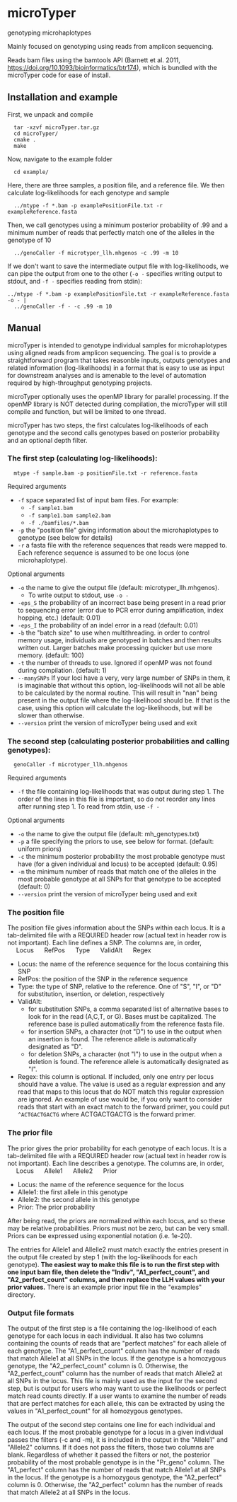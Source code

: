 # microTyper
genotyping microhaplotypes

Mainly focused on genotyping using reads from amplicon sequencing.  
  
Reads bam files using the bamtools API (Barnett et al. 2011, 
https://doi.org/10.1093/bioinformatics/btr174), which is bundled with the 
microTyper code for ease of install.
  
  
## Installation and example

First, we unpack and compile  
```
  tar -xzvf microTyper.tar.gz
  cd microTyper/
  cmake .
  make
```
  
Now, navigate to the example folder  
```
  cd example/  
```
  
Here, there are three samples, a position file, and a reference file.
We then calculate log-likelihoods for each genotype and sample  
```
  ../mtype -f *.bam -p examplePositionFile.txt -r exampleReference.fasta  
```
  
Then, we call genotypes using a minimum posterior probability of .99 and a 
minimum number of reads that perfectly match one of the alleles in the genotype of 10  
```
  ../genoCaller -f microtyper_llh.mhgenos -c .99 -m 10
```

If we don't want to save the intermediate output file with log-likelihoods, 
we can pipe the output from one to the other (`-o -` specifies writing output to stdout, and 
`-f -` specifies reading from stdin):
```
../mtype -f *.bam -p examplePositionFile.txt -r exampleReference.fasta -o - | 
  ../genoCaller -f - -c .99 -m 10
```

  
## Manual

microTyper is intended to genotype individual samples for microhaplotypes using 
aligned reads from amplicon sequencing. The goal is to provide a straightforward 
program that takes reasonble inputs, outputs genotypes and related information 
(log-likelihoods) in a format that is easy 
to use as input for downstream analyses and is amenable to the level of automation 
required by high-throughput genotyping projects. 

microTyper optionally uses the openMP library for parallel processing. If the 
openMP library is NOT detected during compilation, the microTyper will still 
compile and function, but will be limited to one thread.

microTyper has two steps, the first calculates log-likelihoods of each genotype and 
the second calls genotypes based on posterior probability and an optional depth filter.

### The first step (calculating log-likelihoods):

```
  mtype -f sample.bam -p positionFile.txt -r reference.fasta  
```
Required arguments  

- `-f` space separated list of input bam files. For example:
  - `-f sample1.bam`
  - `-f sample1.bam sample2.bam`
  - `-f ./bamfiles/*.bam`
- `-p` the "position file" giving information about the microhaplotypes to genotype (see 
  below for details)
- `-r` a fasta file with the reference sequences that reads were mapped to. Each reference 
  sequence is assumed to be one locus (one microhaplotype).

Optional arguments

- `-o` the name to give the output file (default: microtyper_llh.mhgenos).
  - To write output to stdout, use `-o -`
- `-eps_S` the probability of an incorrect base being present in a read prior to sequencing 
  error (error due to PCR error during amplification, index hopping, etc.) (default: 0.01)
- `-eps_I` the probability of an indel error in a read (default: 0.01)
- `-b` the "batch size" to use when multithreading. in order to control memory usage, 
  individuals are genotyped in batches and then results written out. Larger batches make
  processing quicker but use more memory. (default: 100)
- `-t` the number of threads to use. Ignored if openMP was not found during compilation. (default: 1)
- `--manySNPs` If your loci have a very, very large number of SNPs in them, it is imaginable that without this option,
  log-likelihoods will not all be able to be calculated by the normal routine. This will result in "nan" being 
  present in the output file where the log-likelihood should be. If that is the case, using this option will
  calculate the log-likelihoods, but will be slower than otherwise. 
- `--version` print the version of microTyper being used and exit 

### The second step (calculating posterior probabilities and calling genotypes):  

```
  genoCaller -f microtyper_llh.mhgenos
```

Required arguments

- `-f` the file containing log-likelihoods that was output during step 1. The order of the lines
  in this file is important, so do not reorder any lines after running step 1. To read from stdin, 
  use `-f -`

Optional arguments

- `-o` the name to give the output file (default: mh_genotypes.txt) 
- `-p` a file specifying the priors to use, see below for format. (default: uniform priors)
- `-c` the minimum posterior probability the most probable genotype must have (for a given individual 
  and locus) to be accepted (default: 0.95)
- `-m` the minimum number of reads that match one of the alleles in the most probable genotype at all SNPs
  for that genotype to be accepted (default: 0)
- `--version` print the version of microTyper being used and exit 


### The position file

The position file gives information about the SNPs within each locus. It is a tab-delimited file with
a REQUIRED header row (actual text in header row is not important). Each line defines a SNP. 
The columns are, in order,  
&nbsp;&nbsp;&nbsp;&nbsp;&nbsp;Locus
&nbsp;&nbsp;&nbsp;&nbsp;&nbsp;RefPos
&nbsp;&nbsp;&nbsp;&nbsp;&nbsp;Type
&nbsp;&nbsp;&nbsp;&nbsp;&nbsp;ValidAlt
&nbsp;&nbsp;&nbsp;&nbsp;&nbsp;Regex  
 
- Locus: the name of the reference sequence for the locus containing this SNP
- RefPos: the position of the SNP in the reference sequence
- Type: the type of SNP, relative to the reference. One of 
  "S", "I", or "D" for substitution, insertion, or deletion, respectively
- ValidAlt: 
  - for substitution SNPs, a comma separated list of alternative bases to look for 
    in the read (A,C,T, or G). Bases must be capitalized. The reference base is pulled 
	automatically from the reference fasta file.
  - for insertion SNPs, a character (not "D") to use in the output when an insertion is found. The 
    reference allele is automatically designated as "D".
  - for deletion SNPs, a character (not "I") to use in the output when a deletion is found. The 
    reference allele is automatically designated as "I".
- Regex: this column is optional. If included, only one entry per locus should have a value. The value
  is used as a regular expression and any read that maps to this locus that do NOT match this regular 
  expression are ignored. An example of use would be, if you only want to consider reads that start 
  with an exact match to the forward primer, you could put `^ACTGACTGACTG` where ACTGACTGACTG is the 
  forward primer.


### The prior file

The prior gives the prior probability for each genotype of each locus. It is a tab-delimited file with
a REQUIRED header row (actual text in header row is not important). Each line describes a genotype. 
The columns are, in order,  
&nbsp;&nbsp;&nbsp;&nbsp;&nbsp;Locus
&nbsp;&nbsp;&nbsp;&nbsp;&nbsp;Allele1
&nbsp;&nbsp;&nbsp;&nbsp;&nbsp;Allele2
&nbsp;&nbsp;&nbsp;&nbsp;&nbsp;Prior  

- Locus: the name of the reference sequence for the locus
- Allele1: the first allele in this genotype
- Allele2: the second allele in this genotype
- Prior: The prior probability

After being read, the priors are normalized within each locus, and so these may be relative probabilities. 
Priors must not be zero, but can be very small. Priors can be expressed using exponential notation (i.e. 1e-20).

The entries for Allele1 and Allelle2 must match exactly the entries present in the output file created by step 
1 (with the log-likelihoods for each genotype). **The easiest way to make this file is to run the first step 
with one input bam file, then delete the "Indiv", "A1_perfect_count", and "A2_perfect_count" columns, and then 
replace the LLH values with your prior values.**  There is an example prior input file in the "examples" directory.


### Output file formats

The output of the first step is a file containing the log-likelihood of each genotype for each locus in each 
individual. It also has two columns containing the counts of reads that are "perfect matches" for each allele 
of each genotype. The "A1_perfect_count" column has the number of reads that match Allele1 at all SNPs in the 
locus. If the genotype is a homozygous genotype, the "A2_perfect_count" column is 0. Otherwise, the 
"A2_perfect_count" column has the number of reads that match Allele2 at all SNPs in the locus. This 
file is mainly used as the input for the second step, but is output for users who may want to use the 
likelihoods or perfect match read counts directly. If a user wants to examine the number of reads 
that are perfect matches for each allele, this can be extracted by using the values in "A1_perfect_count" 
for all homozygous genotypes.

The output of the second step contains one line for each individual and each locus. If the most probable 
genotype for a locus in a given individual passes the filters (-c and -m), it is included in the output 
in the "Allele1" and "Allele2" columns. If it does not pass the filters, those two columns are blank. 
Regardless of whether it passed the filters or not, the posterior probability of the most probable genotype 
is in the "Pr_geno" column. The "A1_perfect" column has the number of reads that match Allele1 at all SNPs 
in the locus. If the genotype is a homozygous genotype, the "A2_perfect" column is 0. Otherwise, the 
"A2_perfect" column has the number of reads that match Allele2 at all SNPs in the locus.
